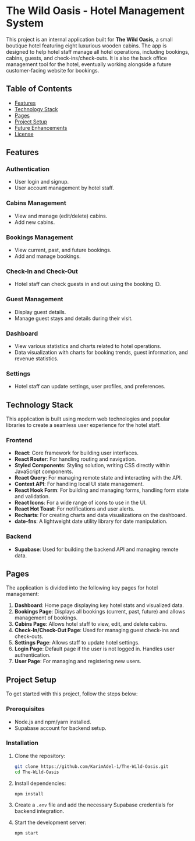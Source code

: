 # The Wild Oasis - Hotel Management System

This project is an internal application built for **The Wild Oasis**, a small boutique hotel featuring eight luxurious wooden cabins. The app is designed to help hotel staff manage all hotel operations, including bookings, cabins, guests, and check-ins/check-outs. It is also the back office management tool for the hotel, eventually working alongside a future customer-facing website for bookings.

## Table of Contents

- [Features](#features)
- [Technology Stack](#technology-stack)
- [Pages](#pages)
- [Project Setup](#project-setup)
- [Future Enhancements](#future-enhancements)
- [License](#license)

## Features

### Authentication
- User login and signup.
- User account management by hotel staff.

### Cabins Management
- View and manage (edit/delete) cabins.
- Add new cabins.

### Bookings Management
- View current, past, and future bookings.
- Add and manage bookings.

### Check-In and Check-Out
- Hotel staff can check guests in and out using the booking ID.

### Guest Management
- Display guest details.
- Manage guest stays and details during their visit.

### Dashboard
- View various statistics and charts related to hotel operations.
- Data visualization with charts for booking trends, guest information, and revenue statistics.

### Settings
- Hotel staff can update settings, user profiles, and preferences.
  
## Technology Stack

This application is built using modern web technologies and popular libraries to create a seamless user experience for the hotel staff.

### Frontend
- **React**: Core framework for building user interfaces.
- **React Router**: For handling routing and navigation.
- **Styled Components**: Styling solution, writing CSS directly within JavaScript components.
- **React Query**: For managing remote state and interacting with the API.
- **Context API**: For handling local UI state management.
- **React Hook Form**: For building and managing forms, handling form state and validation.
- **React Icons**: For a wide range of icons to use in the UI.
- **React Hot Toast**: For notifications and user alerts.
- **Recharts**: For creating charts and data visualizations on the dashboard.
- **date-fns**: A lightweight date utility library for date manipulation.

### Backend
- **Supabase**: Used for building the backend API and managing remote data.

## Pages

The application is divided into the following key pages for hotel management:

1. **Dashboard**: Home page displaying key hotel stats and visualized data.
2. **Bookings Page**: Displays all bookings (current, past, future) and allows management of bookings.
3. **Cabins Page**: Allows hotel staff to view, edit, and delete cabins.
4. **Check-In/Check-Out Page**: Used for managing guest check-ins and check-outs.
5. **Settings Page**: Allows staff to update hotel settings.
6. **Login Page**: Default page if the user is not logged in. Handles user authentication.
7. **User Page**: For managing and registering new users.

## Project Setup

To get started with this project, follow the steps below:

### Prerequisites
- Node.js and npm/yarn installed.
- Supabase account for backend setup.

### Installation

1. Clone the repository:
   ```bash
   git clone https://github.com/KarimAdel-1/The-Wild-Oasis.git
   cd The-Wild-Oasis
   ```

2. Install dependencies:
   ```bash
   npm install
   ```

3. Create a `.env` file and add the necessary Supabase credentials for backend integration.

4. Start the development server:
   ```bash
   npm start
   ```
